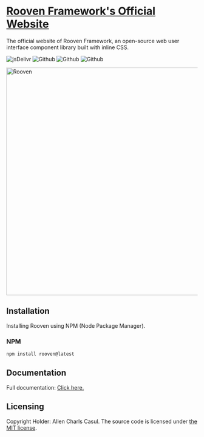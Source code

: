 # [Rooven Framework's Official Website](https://roovenframework.com)

The official website of Rooven Framework, an open-source web user interface component library built with inline CSS.

![jsDelivr](https://data.jsdelivr.com/v1/package/gh/allencasul/rooven-framework-official-website/badge)
![Github](https://img.shields.io/github/license/allencasul/rooven-framework-official-website)
![Github](https://img.shields.io/github/repo-size/allencasul/rooven-framework-official-website)
![Github](https://img.shields.io/github/stars/allencasul/rooven-framework-official-website)

<a href="https://roovenframework.com"><img src="https://cdn.jsdelivr.net/gh/allencasul/rooven-framework-official-website@master/src/client/assets/img/png/rooven-framework.png" alt="Rooven" style="max-width:100%;" width="600"></a>

## Installation

Installing Rooven using NPM (Node Package Manager).

### NPM

```sh
npm install rooven@latest
```

## Documentation

Full documentation: [Click here.](https://roovenframework.com/)

## Licensing

Copyright Holder: Allen Charls Casul. The source code is licensed under [the MIT license](https://github.com/allencasul/rooven-framework-official-website/blob/main/LICENSE).